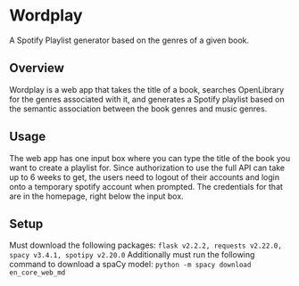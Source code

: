 # Wordplay
A Spotify Playlist generator based on the genres of a given book.
## Overview
Wordplay is a web app that takes the title of a book, searches OpenLibrary for the genres associated with it, and generates a Spotify playlist based on the semantic association between the book genres and music genres.

## Usage
The web app has one input box where you can type the title of the book you want to create a playlist for. Since authorization to use the full API can take up to 6 weeks to get, the users need to logout of their accounts and login onto a temporary spotify account when prompted. The credentials for that are in the homepage, right below the input box. 


## Setup

Must download the following packages: 
`flask v2.2.2, requests v2.22.0, spacy v3.4.1, spotipy v2.20.0`
Additionally must run the following command to download a spaCy model:
`python -m spacy download en_core_web_md`
